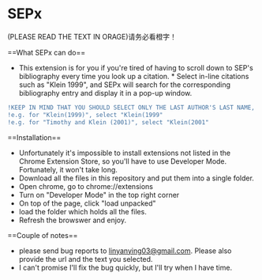 # SEPx
(PLEASE READ THE TEXT IN ORAGE)请务必看橙字！

==What SEPx can do==
* This extension is for you if you're tired of having to scroll down to SEP's bibliography every time you look up a citation. * Select in-line citations such as "Klein 1999", and SEPx will search for the corresponding bibliography entry and display it in a pop-up window. 
```diff
!KEEP IN MIND THAT YOU SHOULD SELECT ONLY THE LAST AUTHOR'S LAST NAME, A PARENTHESIS, A DATE AND NO MORE.
!e.g. for "Klein(1999)", select "Klein(1999"
!e.g. for "Timothy and Klein (2001)", select "Klein(2001"
```

==Installation==
* Unfortunately it's impossible to install extensions not listed in the Chrome Extension Store, so you'll have to use Developer Mode. Fortunately, it won't take long.  
* Download all the files in this repository and put them into a single folder.
* Open chrome, go to chrome://extensions
* Turn on "Developer Mode" in the top right corner
* On top of the page, click "load unpacked"
* load the folder which holds all the files. 
* Refresh the browswer and enjoy.

==Couple of notes==
* please send bug reports to linyanying03@gmail.com. Please also provide the url and the text you selected.
* I can't promise I'll fix the bug quickly, but I'll try when I have time. 

